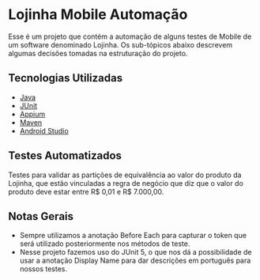 # Lojinha Mobile Automação
Esse é um projeto que contém a automação de alguns testes de Mobile de um software denominado Lojinha. Os sub-tópicos abaixo descrevem algumas decisões tomadas na estruturação do projeto.

## Tecnologias Utilizadas

- [Java](https://www.oracle.com/br/java/technologies/downloads/)
- [JUnit](https://mvnrepository.com/artifact/org.junit.jupiter/junit-jupiter-api/5.8.0-M1)
- [Appium](https://mvnrepository.com/artifact/io.appium/java-client/7.6.0)
- [Maven](https://maven.apache.org)
- [Android Studio](https://developer.android.com/studio?hl=pt&gclid=Cj0KCQjwnbmaBhD-ARIsAGTPcfX_0M27ypzf2NIAvnAFhBYNl9B-q-lLk3eQXwWjy2O4AmwAwYZUpDUaAghmEALw_wcB&gclsrc=aw.ds)
## Testes Automatizados
Testes para validar as partições de equivalência ao valor do produto da Lojinha, que estão vinculadas a regra de negócio que diz que o valor do produto deve estar entre R$ 0,01 e R$ 7.000,00.

## Notas Gerais
-   Sempre utilizamos a anotação Before Each para capturar o token que será utilizado posteriormente nos métodos de teste.
-   Nesse projeto fazemos uso do JUnit 5, o que nos dá a possibilidade de usar a anotação Display Name para dar descrições em português para nossos testes.